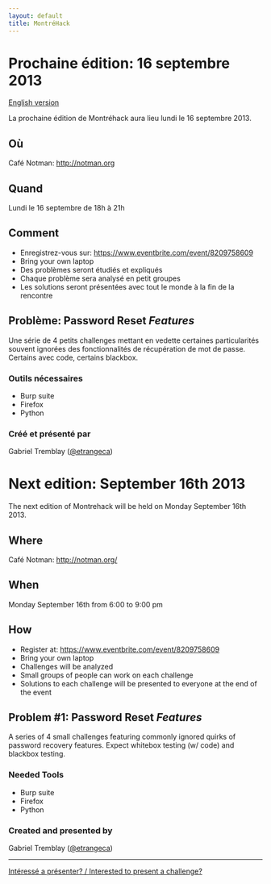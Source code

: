 ```yaml
---
layout: default
title: MontréHack
---
```


# Prochaine édition: 16 septembre 2013
[English version](#english)

La prochaine édition de Montréhack aura lieu lundi le 16 septembre 2013.

## Où
Café Notman: http://notman.org

## Quand
Lundi le 16 septembre de 18h à 21h

## Comment
* Enregistrez-vous sur: https://www.eventbrite.com/event/8209758609
* Bring your own laptop
* Des problèmes seront étudiés et expliqués
* Chaque problème sera analysé en petit groupes
* Les solutions seront présentées avec tout le monde à la fin de la rencontre

## Problème: Password Reset _Features_

Une série de 4 petits challenges mettant en vedette certaines particularités souvent ignorées des fonctionnalités de récupération de mot de passe. Certains avec code, certains blackbox.

### Outils nécessaires
* Burp suite 
* Firefox 
* Python

### Créé et présenté par

Gabriel Tremblay ([@etrangeca](https://twitter.com/etrangeca))


<a id="english"></a>
# Next edition: September 16th 2013

The next edition of Montrehack will be held on Monday September 16th 2013.

## Where
Café Notman: http://notman.org/

## When
Monday September 16th from 6:00 to 9:00 pm

## How
* Register at: https://www.eventbrite.com/event/8209758609
* Bring your own laptop
* Challenges will be analyzed
* Small groups of people can work on each challenge
* Solutions to each challenge will be presented to everyone at the end of the event

## Problem #1: Password Reset _Features_

A series of 4 small challenges featuring commonly ignored quirks of password recovery features. Expect whitebox testing (w/ code) and blackbox testing.

### Needed Tools
* Burp suite
* Firefox
* Python

### Created and presented by

Gabriel Tremblay ([@etrangeca](https://twitter.com/etrangeca))


<hr/>

[Intéressé a présenter? / Interested to present a challenge?](https://github.com/montrehack/montrehack.github.com/wiki/Present-at-Montrehack)
